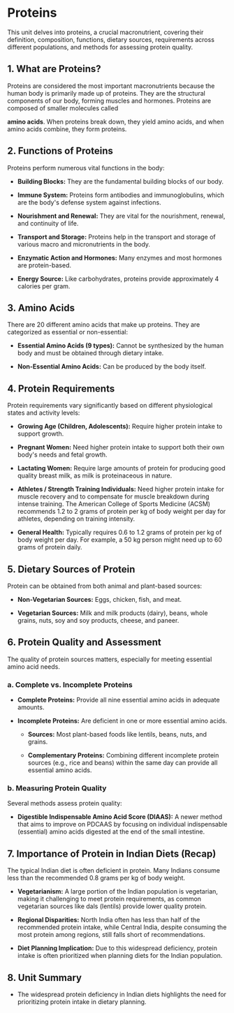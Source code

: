 Proteins
========

This unit delves into proteins, a crucial macronutrient, covering their definition, composition, functions, dietary sources, requirements across different populations, and methods for assessing protein quality.

1\. What are Proteins?
----------------------

Proteins are considered the most important macronutrients because the human body is primarily made up of proteins. They are the structural components of our body, forming muscles and hormones. Proteins are composed of smaller molecules called

**amino acids**. When proteins break down, they yield amino acids, and when amino acids combine, they form proteins.

2\. Functions of Proteins
-------------------------

Proteins perform numerous vital functions in the body:

*   **Building Blocks:** They are the fundamental building blocks of our body.
    
*   **Immune System:** Proteins form antibodies and immunoglobulins, which are the body's defense system against infections.
    

*   **Nourishment and Renewal:** They are vital for the nourishment, renewal, and continuity of life.
    
*   **Transport and Storage:** Proteins help in the transport and storage of various macro and micronutrients in the body.
    
*   **Enzymatic Action and Hormones:** Many enzymes and most hormones are protein-based.
    
*   **Energy Source:** Like carbohydrates, proteins provide approximately 4 calories per gram.
    

3\. Amino Acids
---------------

There are 20 different amino acids that make up proteins. They are categorized as essential or non-essential:

*   **Essential Amino Acids (9 types):** Cannot be synthesized by the human body and must be obtained through dietary intake.
    
*   **Non-Essential Amino Acids:** Can be produced by the body itself.
    

4\. Protein Requirements
------------------------

Protein requirements vary significantly based on different physiological states and activity levels:

*   **Growing Age (Children, Adolescents):** Require higher protein intake to support growth.
    
*   **Pregnant Women:** Need higher protein intake to support both their own body's needs and fetal growth.
    
*   **Lactating Women:** Require large amounts of protein for producing good quality breast milk, as milk is proteinaceous in nature.
    
*   **Athletes / Strength Training Individuals:** Need higher protein intake for muscle recovery and to compensate for muscle breakdown during intense training. The American College of Sports Medicine (ACSM) recommends 1.2 to 2 grams of protein per kg of body weight per day for athletes, depending on training intensity.
    
*   **General Health:** Typically requires 0.6 to 1.2 grams of protein per kg of body weight per day. For example, a 50 kg person might need up to 60 grams of protein daily.
    

5\. Dietary Sources of Protein
------------------------------

Protein can be obtained from both animal and plant-based sources:

*   **Non-Vegetarian Sources:** Eggs, chicken, fish, and meat.
    
*   **Vegetarian Sources:** Milk and milk products (dairy), beans, whole grains, nuts, soy and soy products, cheese, and paneer.
    

6\. Protein Quality and Assessment
----------------------------------

The quality of protein sources matters, especially for meeting essential amino acid needs.

### a. Complete vs. Incomplete Proteins

*   **Complete Proteins:** Provide all nine essential amino acids in adequate amounts.
    
*   **Incomplete Proteins:** Are deficient in one or more essential amino acids.
    
    *   **Sources:** Most plant-based foods like lentils, beans, nuts, and grains.
        
    *   **Complementary Proteins:** Combining different incomplete protein sources (e.g., rice and beans) within the same day can provide all essential amino acids.
        

### b. Measuring Protein Quality

Several methods assess protein quality:

*   **Digestible Indispensable Amino Acid Score (DIAAS):** A newer method that aims to improve on PDCAAS by focusing on individual indispensable (essential) amino acids digested at the end of the small intestine.
    

7\. Importance of Protein in Indian Diets (Recap)
-------------------------------------------------

The typical Indian diet is often deficient in protein. Many Indians consume less than the recommended 0.8 grams per kg of body weight.

*   **Vegetarianism:** A large portion of the Indian population is vegetarian, making it challenging to meet protein requirements, as common vegetarian sources like dals (lentils) provide lower quality protein.
    
*   **Regional Disparities:** North India often has less than half of the recommended protein intake, while Central India, despite consuming the most protein among regions, still falls short of recommendations.
    
*   **Diet Planning Implication:** Due to this widespread deficiency, protein intake is often prioritized when planning diets for the Indian population.
    

8\. Unit Summary
----------------

*   The widespread protein deficiency in Indian diets highlights the need for prioritizing protein intake in dietary planning.